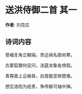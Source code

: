 # 送洪侍御二首  其一

**作者**: 刘克庄

## 诗词内容

曾峨豸角立朝端，贵近闻名胆尚寒。

古冢狐狸何足问，法筵龙象各傍观。

青霄直上云梯易，白首能坚铁壁难。

想见洛阳为纸贵，争传献可袖中弹。

